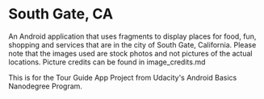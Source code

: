 # South Gate, CA

An Android application that uses fragments to display places for food, fun, shopping and services that are in the city of South Gate, California. Please note that the images used are stock photos and not pictures of the actual locations. Picture credits can be found in image_credits.md

This is for the Tour Guide App Project from Udacity's Android Basics Nanodegree Program.
